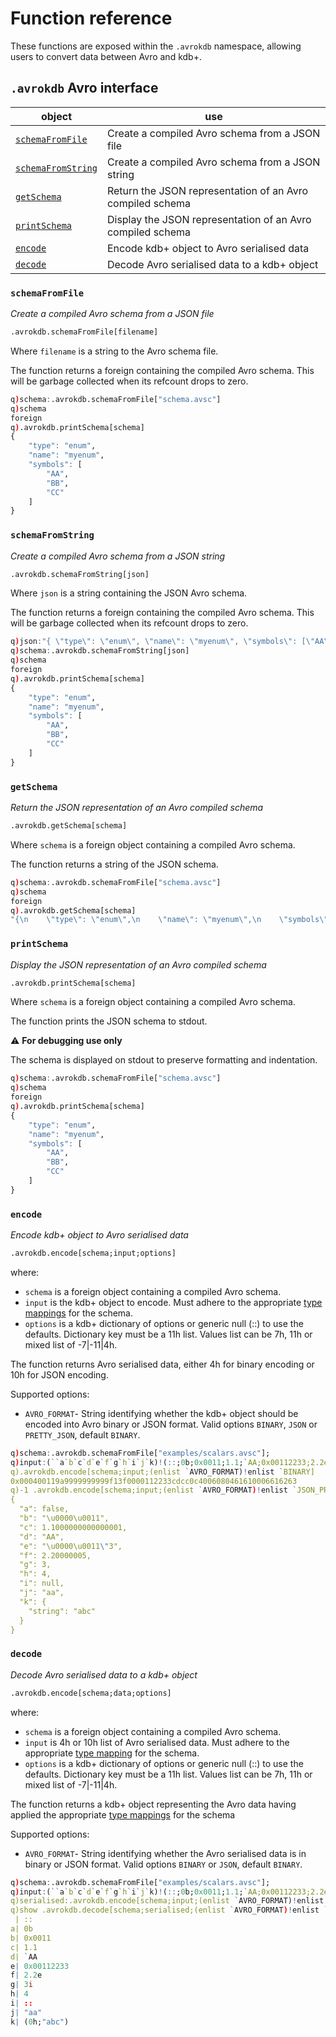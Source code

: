# Function reference

These functions are exposed within the `.avrokdb` namespace, allowing users to convert data between Avro and kdb+.



## `.avrokdb`   Avro interface


object | use
-------|-------
[`schemaFromFile`](#schemaFromFile) | Create a compiled Avro schema from a JSON file
[`schemaFromString`](#schemaFromString) | Create a compiled Avro schema from a JSON string
[`getSchema`](#getSchema) | Return the JSON representation of an Avro compiled schema
[`printSchema`](#printSchema) | Display the JSON representation of an Avro compiled schema
[`encode`](#encode) | Encode kdb+ object to Avro serialised data
[`decode`](#decode) | Decode Avro serialised data to a kdb+ object



### `schemaFromFile`

*Create a compiled Avro schema from a JSON file*

```txt
.avrokdb.schemaFromFile[filename]
```

Where `filename` is a string to the Avro schema file.

The function returns a foreign containing the compiled Avro schema.  This will be garbage collected when its refcount drops to zero.

```q
q)schema:.avrokdb.schemaFromFile["schema.avsc"]
q)schema
foreign
q).avrokdb.printSchema[schema]
{
    "type": "enum",
    "name": "myenum",
    "symbols": [
        "AA",
        "BB",
        "CC"
    ]
}
```

### `schemaFromString`

*Create a compiled Avro schema from a JSON string*

```txt
.avrokdb.schemaFromString[json]
```

Where `json` is a string containing the JSON Avro schema.

The function returns a foreign containing the compiled Avro schema.  This will be garbage collected when its refcount drops to zero.

```q
q)json:"{ \"type\": \"enum\", \"name\": \"myenum\", \"symbols\": [\"AA\", \"BB\", \"CC\"] }"
q)schema:.avrokdb.schemaFromString[json]
q)schema
foreign
q).avrokdb.printSchema[schema]
{
    "type": "enum",
    "name": "myenum",
    "symbols": [
        "AA",
        "BB",
        "CC"
    ]
}
```

### `getSchema`

*Return the JSON representation of an Avro compiled schema*

```txt
.avrokdb.getSchema[schema]
```

Where `schema` is a foreign object containing a compiled Avro schema.

The function returns a string of the JSON schema.

```q
q)schema:.avrokdb.schemaFromFile["schema.avsc"]
q)schema
foreign
q).avrokdb.getSchema[schema]
"{\n    \"type\": \"enum\",\n    \"name\": \"myenum\",\n    \"symbols\": [\n        \"AA\",\n        \"BB\",\n        \"CC\"\n    ]\n}\n"
```

### `printSchema`

*Display the JSON representation of an Avro compiled schema*

```txt
.avrokdb.printSchema[schema]
```

Where `schema` is a foreign object containing a compiled Avro schema.

The function prints the JSON schema to stdout.

:warning: **For debugging use only**

The schema is displayed on stdout to preserve formatting and indentation.

```q
q)schema:.avrokdb.schemaFromFile["schema.avsc"]
q)schema
foreign
q).avrokdb.printSchema[schema]
{
    "type": "enum",
    "name": "myenum",
    "symbols": [
        "AA",
        "BB",
        "CC"
    ]
}
```

### `encode`

*Encode kdb+ object to Avro serialised data*

```txt
.avrokdb.encode[schema;input;options]
```

where:

* `schema` is a foreign object containing a compiled Avro schema.
* `input` is the kdb+ object to encode.  Must adhere to the appropriate [type mappings](./type-mapping.md) for the schema.
* `options` is a kdb+ dictionary of options or generic null (::) to use the defaults.  Dictionary key must be a 11h list.  Values list can be 7h, 11h or mixed list of -7|-11|4h.

The function returns Avro serialised data, either 4h for binary encoding or 10h for JSON encoding.

Supported options:

- `AVRO_FORMAT`- String identifying whether the kdb+ object should be encoded into Avro binary or JSON format.  Valid options `BINARY`, `JSON` or `PRETTY_JSON`, default `BINARY`.

```q
q)schema:.avrokdb.schemaFromFile["examples/scalars.avsc"];
q)input:(``a`b`c`d`e`f`g`h`i`j`k)!(::;0b;0x0011;1.1;`AA;0x00112233;2.2e;3i;4;::;"aa";(0h;"abc"));
q).avrokdb.encode[schema;input;(enlist `AVRO_FORMAT)!enlist `BINARY]
0x000400119a9999999999f13f0000112233cdcc0c4006080461610006616263
q)-1 .avrokdb.encode[schema;input;(enlist `AVRO_FORMAT)!enlist `JSON_PRETTY];
{
  "a": false,
  "b": "\u0000\u0011",
  "c": 1.1000000000000001,
  "d": "AA",
  "e": "\u0000\u0011\"3",
  "f": 2.20000005,
  "g": 3,
  "h": 4,
  "i": null,
  "j": "aa",
  "k": {
    "string": "abc"
  }
}
```

### `decode`

*Decode Avro serialised data to a kdb+ object*

```txt
.avrokdb.encode[schema;data;options]
```

where:

* `schema` is a foreign object containing a compiled Avro schema.
* `input` is 4h or 10h list of Avro serialised data.  Must adhere to the appropriate [type mapping](./type-mapping.md) for the schema.
* `options` is a kdb+ dictionary of options or generic null (::) to use the defaults.  Dictionary key must be a 11h list.  Values list can be 7h, 11h or mixed list of -7|-11|4h.

The function returns a kdb+ object representing the Avro data having applied the appropriate [type mappings](./type-mapping.md) for the schema

Supported options:

- `AVRO_FORMAT`- String identifying whether the Avro serialised data is in binary or JSON format.  Valid options `BINARY` or `JSON`, default `BINARY`.

```q
q)schema:.avrokdb.schemaFromFile["examples/scalars.avsc"];
q)input:(``a`b`c`d`e`f`g`h`i`j`k)!(::;0b;0x0011;1.1;`AA;0x00112233;2.2e;3i;4;::;"aa";(0h;"abc"));
q)serialised:.avrokdb.encode[schema;input;(enlist `AVRO_FORMAT)!enlist `BINARY];
q)show .avrokdb.decode[schema;serialised;(enlist `AVRO_FORMAT)!enlist `BINARY]
 | ::
a| 0b
b| 0x0011
c| 1.1
d| `AA
e| 0x00112233
f| 2.2e
g| 3i
h| 4
i| ::
j| "aa"
k| (0h;"abc")
```
